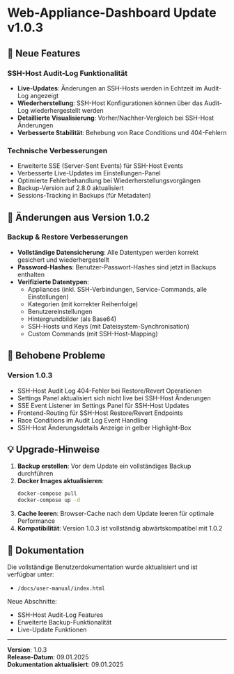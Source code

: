 # Web-Appliance-Dashboard Update v1.0.3

## 🚀 Neue Features

### SSH-Host Audit-Log Funktionalität
- **Live-Updates**: Änderungen an SSH-Hosts werden in Echtzeit im Audit-Log angezeigt
- **Wiederherstellung**: SSH-Host Konfigurationen können über das Audit-Log wiederhergestellt werden  
- **Detaillierte Visualisierung**: Vorher/Nachher-Vergleich bei SSH-Host Änderungen
- **Verbesserte Stabilität**: Behebung von Race Conditions und 404-Fehlern

### Technische Verbesserungen
- Erweiterte SSE (Server-Sent Events) für SSH-Host Events
- Verbesserte Live-Updates im Einstellungen-Panel
- Optimierte Fehlerbehandlung bei Wiederherstellungsvorgängen
- Backup-Version auf 2.8.0 aktualisiert
- Sessions-Tracking in Backups (für Metadaten)

## 📝 Änderungen aus Version 1.0.2

### Backup & Restore Verbesserungen
- **Vollständige Datensicherung**: Alle Datentypen werden korrekt gesichert und wiederhergestellt
- **Password-Hashes**: Benutzer-Passwort-Hashes sind jetzt in Backups enthalten
- **Verifizierte Datentypen**:
  - Appliances (inkl. SSH-Verbindungen, Service-Commands, alle Einstellungen)
  - Kategorien (mit korrekter Reihenfolge)
  - Benutzereinstellungen
  - Hintergrundbilder (als Base64)
  - SSH-Hosts und Keys (mit Dateisystem-Synchronisation)
  - Custom Commands (mit SSH-Host-Mapping)

## 🔧 Behobene Probleme

### Version 1.0.3
- SSH-Host Audit Log 404-Fehler bei Restore/Revert Operationen
- Settings Panel aktualisiert sich nicht live bei SSH-Host Änderungen
- SSE Event Listener im Settings Panel für SSH-Host Updates
- Frontend-Routing für SSH-Host Restore/Revert Endpoints
- Race Conditions im Audit Log Event Handling
- SSH-Host Änderungsdetails Anzeige in gelber Highlight-Box

## 💡 Upgrade-Hinweise

1. **Backup erstellen**: Vor dem Update ein vollständiges Backup durchführen
2. **Docker Images aktualisieren**: 
   ```bash
   docker-compose pull
   docker-compose up -d
   ```
3. **Cache leeren**: Browser-Cache nach dem Update leeren für optimale Performance
4. **Kompatibilität**: Version 1.0.3 ist vollständig abwärtskompatibel mit 1.0.2

## 📖 Dokumentation

Die vollständige Benutzerdokumentation wurde aktualisiert und ist verfügbar unter:
- `/docs/user-manual/index.html`

Neue Abschnitte:
- SSH-Host Audit-Log Features
- Erweiterte Backup-Funktionalität
- Live-Update Funktionen

---

**Version**: 1.0.3  
**Release-Datum**: 09.01.2025  
**Dokumentation aktualisiert**: 09.01.2025
